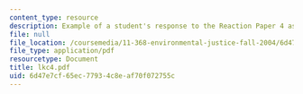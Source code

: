 ```yaml
---
content_type: resource
description: Example of a student's response to the Reaction Paper 4 assignment.
file: null
file_location: /coursemedia/11-368-environmental-justice-fall-2004/6d47e7cf65ec77934c8eaf70f072755c_lkc4.pdf
file_type: application/pdf
resourcetype: Document
title: lkc4.pdf
uid: 6d47e7cf-65ec-7793-4c8e-af70f072755c
---
```

